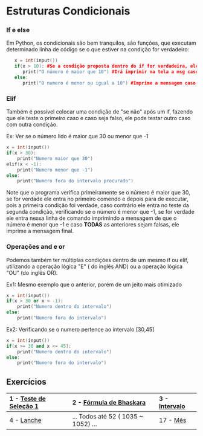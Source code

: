 # Estruturas Condicionais

### If e else

Em Python, os condicionais são bem tranquilos, são funções, que executam determinado linha de código se o que estiver na condição for verdadeiro:

```cpp
   x = int(input())
   if(x > 10): #Se a condição proposta dentro do if for verdadeira, ele executa o que estiver dentro do if
      print("O número é maior que 10") #Irá imprimir na tela a msg caso o x for maior que 10
   else:
      print("O numero é menor ou igual a 10") #Imprime a mensagem caso a condição anterior seja falsa
```

### Elif

Também é possível colocar uma condição de "se não" após um if, fazendo que ele teste o primeiro caso e caso seja falso, ele pode testar outro caso com outra condição.

Ex: Ver se o número lido é maior que 30 ou menor que -1

```cpp
x = int(input())
if(x > 30):
    print("Numero maior que 30")
elif(x < -1):
    print("Numero menor que -1")
else:
    print("Numero fora do intervalo procurado")
```

Note que o programa verifica primeiramente se o número é maior que 30, se for verdade ele entra no primeiro comendo e depois para de executar, pois a primeira condição foi verdade, caso contrário ele entra no teste da segunda condição, verificando se o número é menor que -1, se for verdade ele entra nessa linha de comando imprimindo a mensagem de que o número é menor que -1 e caso **TODAS** as anteriores sejam falsas, ele imprime a mensagem final.

### Operações and e or

Podemos também ter múltiplas condições dentro de um mesmo if ou elif, utilizando a operação lógica "E" \( do inglês AND\) ou a operação lógica "OU" \(do inglês OR\).

Ex1: Mesmo exemplo que o anterior, porém de um jeito mais otimizado

```cpp
x = int(input())
if(x > 30 or x < -1):
    print("Numero dentro do intervalo")
else:
    print("Numero fora do intervalo")
```

Ex2: Verificando se o numero pertence ao intervalo \[30,45\]

```cpp
x = int(input())
if(x >= 30 and x <= 45):
    print("Numero dentro do intervalo")
else:
    print("Numero fora do intervalo")
```

## Exercícios

| 1 - [Teste de Seleção 1](https://www.urionlinejudge.com.br/judge/pt/problems/view/1035) | 2 - [Fórmula de Bhaskara](https://www.urionlinejudge.com.br/judge/pt/problems/view/1036) | 3 - [Intervalo](https://www.urionlinejudge.com.br/judge/pt/problems/view/1037) |
| :--- | :--- | :--- |
| 4 -    [Lanche](https://www.urionlinejudge.com.br/judge/pt/problems/view/1038) | ... Todos até 52 \( 1035 ~ 1052\) ... | 17 - [Mês](https://www.urionlinejudge.com.br/judge/pt/problems/view/1052) |



